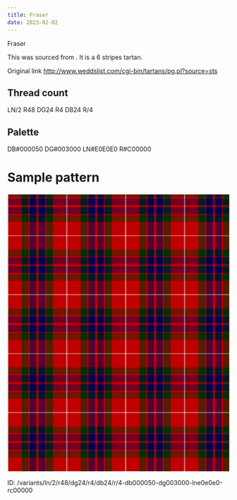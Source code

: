 ```yaml
---
title: Fraser
date: 2023-02-02
---
```

Fraser

This was sourced from <no value>.  It is a 6 stripes tartan.

Original link http://www.weddslist.com/cgi-bin/tartans/pg.pl?source=sts

## Thread count
LN/2 R48 DG24 R4 DB24 R/4

## Palette
DB#000050 DG#003000 LN#E0E0E0 R#C00000

# Sample pattern

![Tartan detail](tartan.png "LN/2 R48 DG24 R4 DB24 R/4 tartan")

ID: /variants/ln/2/r48/dg24/r4/db24/r/4-db000050-dg003000-lne0e0e0-rc00000